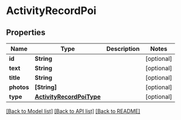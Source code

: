 # ActivityRecordPoi

## Properties
Name | Type | Description | Notes
------------ | ------------- | ------------- | -------------
**id** | **String** |  | [optional] 
**text** | **String** |  | [optional] 
**title** | **String** |  | [optional] 
**photos** | **[String]** |  | [optional] 
**type** | [**ActivityRecordPoiType**](ActivityRecordPoiType.md) |  | [optional] 

[[Back to Model list]](../README.md#documentation-for-models) [[Back to API list]](../README.md#documentation-for-api-endpoints) [[Back to README]](../README.md)


